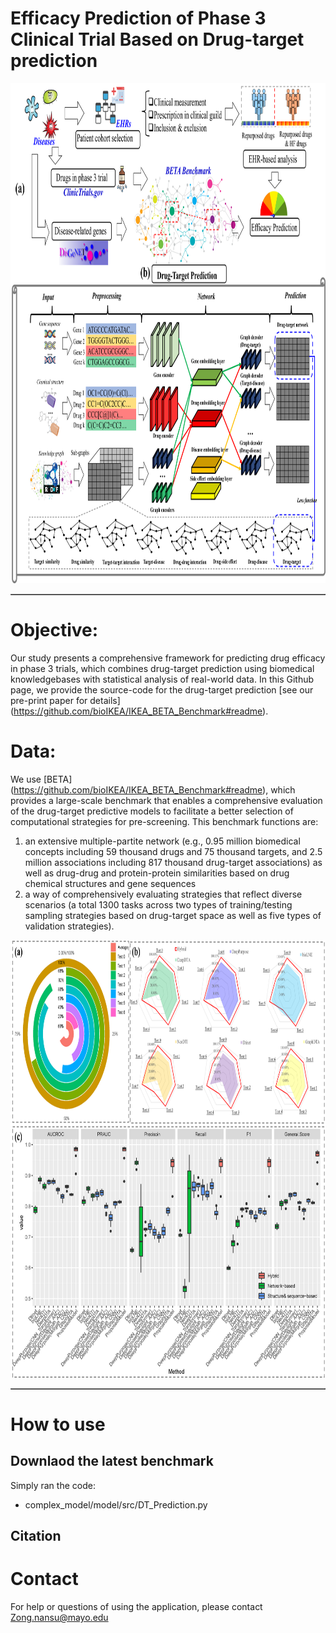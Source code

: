 # Efficacy Prediction of Phase 3 Clinical Trial Based on Drug-target prediction 

<table border='1' align="center">
<tr>
<img src="img/figure-1.png" height="800" width="2500" >
</tr>
</table>

# Objective:   
Our study presents a comprehensive framework for predicting drug efficacy in phase 3 trials, which combines drug-target prediction using biomedical knowledgebases with statistical analysis of real-world data. In this Github page, we provide the source-code for the drug-target prediction [see our pre-print paper for details] (https://github.com/bioIKEA/IKEA_BETA_Benchmark#readme). 

# Data:
We use [BETA] (https://github.com/bioIKEA/IKEA_BETA_Benchmark#readme), which provides a large-scale benchmark that enables a comprehensive evaluation of the drug-target predictive models to facilitate a better selection of computational strategies for pre-screening. This benchmark functions are:

1. an extensive multiple-partite network (e.g., 0.95 million biomedical concepts including 59 thousand drugs and 75 thousand targets, and 2.5 million associations including 817 thousand drug-target associations) as well as drug-drug and protein-protein similarities based on drug chemical structures and gene sequences
2. a way of comprehensively evaluating strategies that reflect diverse scenarios (a total 1300 tasks across two types of training/testing sampling strategies based on drug-target space as well as five types of validation strategies).

<table border='1' align="center">
<tr>
<img src="img/figure-2.png" height="700" width="2500" >
</tr>
</table>
  
# How to use

## Downlaod the latest benchmark
Simply ran the code:
   - complex_model/model/src/DT_Prediction.py

## Citation

		

# Contact
For help or questions of using the application, please contact Zong.nansu@mayo.edu
